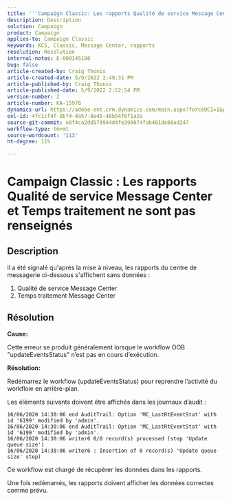 ```yaml
---
title: '''Campaign Classic: Les rapports Qualité de service Message Center et Temps traitement sont vides"'
description: Description
solution: Campaign
product: Campaign
applies-to: Campaign Classic
keywords: KCS, Classic, Message Center, rapports
resolution: Resolution
internal-notes: E-000145180
bug: false
article-created-by: Craig Thonis
article-created-date: 5/9/2022 2:49:31 PM
article-published-by: Craig Thonis
article-published-date: 5/9/2022 2:52:54 PM
version-number: 2
article-number: KA-15976
dynamics-url: https://adobe-ent.crm.dynamics.com/main.aspx?forceUCI=1&pagetype=entityrecord&etn=knowledgearticle&id=7f60453b-a7cf-ec11-a7b5-00224809c196
exl-id: 4fc1cf4f-8bf4-4a57-8e45-40b54f6f1a2a
source-git-commit: e8f4ca2dd578944d4fe399074fab461de88ad247
workflow-type: tm+mt
source-wordcount: '113'
ht-degree: 11%

---
```


# Campaign Classic : Les rapports Qualité de service Message Center et Temps traitement ne sont pas renseignés

## Description


Il a été signalé qu&#39;après la mise à niveau, les rapports du centre de messagerie ci-dessous s&#39;affichent sans données :

1. Qualité de service Message Center
2. Temps traitement Message Center


## Résolution


<b>Cause: </b>

Cette erreur se produit généralement lorsque le workflow OOB &quot;updateEventsStatus&quot; n’est pas en cours d’exécution.

<b>Résolution:</b>

Redémarrez le workflow (updateEventsStatus) pour reprendre l’activité du workflow en arrière-plan.

Les éléments suivants doivent être affichés dans les journaux d’audit :


```
16/06/2020 14:30:06 end AuditTrail: Option 'MC_LastRtEventStat' with id '6199' modified by 'admin'.
16/06/2020 14:30:06 end AuditTrail: Option 'MC_LastRtEventStat' with id '6199' modified by 'admin'.
16/06/2020 14:30:06 writer6 0/0 record(s) processed (step 'Update queue size')
16/06/2020 14:30:06 writer6 : Insertion of 0 record(s) 'Update queue size' step)
```


Ce workflow est chargé de récupérer les données dans les rapports.

Une fois redémarrés, les rapports doivent afficher les données correctes comme prévu.
